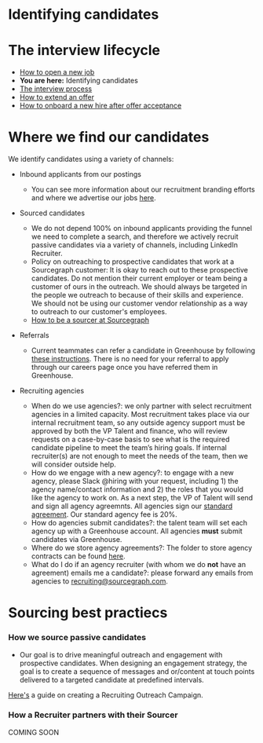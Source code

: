 # Identifying candidates

# The interview lifecycle

- [How to open a new job](./opening_a_new_job.md)
- **You are here:** Identifying candidates
- [The interview process](interview_process.md)
- [How to extend an offer ](./extending_an_offer.md)
- [How to onboard a new hire after offer acceptance](./after_the_offer.md)

# Where we find our candidates

We identify candidates using a variety of channels:

- Inbound applicants from our postings
  - You can see more information about our recruitment branding efforts and where we advertise our jobs [here](../process/recruitment_branding.md).
- Sourced candidates
  - We do not depend 100% on inbound applicants providing the funnel we need to complete a search, and therefore we actively recruit passive candidates via a variety of channels, including LinkedIn Recruiter.
  - Policy on outreaching to prospective candidates that work at a Sourcegraph customer: It is okay to reach out to these prospective candidates. Do not mention their current employer or team being a customer of ours in the outreach. We should always be targeted in the people we outreach to because of their skills and experience. We should not be using our customer vendor relationship as a way to outreach to our customer's employees.
  - [How to be a sourcer at Sourcegraph](how_to_be_a_sourcer_at_sourcegraph.md)
- Referrals
  - Current teammates can refer a candidate in Greenhouse by following [these instructions](https://support.greenhouse.io/hc/en-us/articles/201982560-Submit-referrals). There is no need for your referral to apply through our careers page once you have referred them in Greenhouse.
- Recruiting agencies

  - When do we use agencies?: we only partner with select recruitment agencies in a limited capacity. Most recruitment takes place via our internal recruitment team, so any outside agency support must be approved by both the VP Talent and finance, who will review requests on a case-by-case basis to see what is the required candidate pipeline to meet the team’s hiring goals. If internal recruiter(s) are not enough to meet the needs of the team, then we will consider outside help.
  - How do we engage with a new agency?: to engage with a new agency, please Slack @hiring with your request, including 1) the agency name/contact information and 2) the roles that you would like the agency to work on. As a next step, the VP of Talent will send and sign all agency agreemnts. All agencies sign our [standard agreement](https://docs.google.com/document/d/1IU_eWoZxEGQS8RRcjuUPfVD-byWScn5bsZE3e3oFZQ0/edit). Our standard agency fee is 20%.
  - How do agencies submit candidates?: the talent team will set each agency up with a Greenhouse account. All agencies **must** submit candidates via Greenhouse.
  - Where do we store agency agreements?: The folder to store agency contracts can be found [here](https://drive.google.com/drive/u/0/folders/1aEtbTvcQF7hfd3mHH0JMgBhlFLYL4piq).
  - What do I do if an agency recruiter (with whom we do **not** have an agreement) emails me a candidate?: please forward any emails from agencies to recruiting@sourcegraph.com.

# Sourcing best practiecs

### How we source passive candidates

- Our goal is to drive meaningful outreach and engagement with prospective candidates. When designing an engagement strategy, the goal is to create a sequence of messages and or/content at touch points delivered to a targeted candidate at predefined intervals.

[Here's](https://docs.google.com/document/d/1c2ZI6IfvkK7syuo8aIBSnWpCF8SqAD12TiPSkTKqhp4/edit) a guide on creating a Recruiting Outreach Campaign.

### How a Recruiter partners with their Sourcer

COMING SOON
